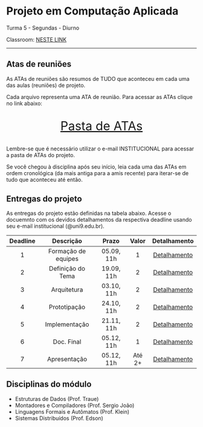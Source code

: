 # Projeto em Computação Aplicada

Turma 5 - Segundas - Diurno

Classroom: [NESTE LINK](https://classroom.google.com/c/NDg4ODEyMTQzMjA1?cjc=vhp5fwt)

---

## Atas de reuniões

As ATAs de reuniões são resumos de TUDO que aconteceu em cada uma das aulas (reuniões) de projeto.

Cada arquivo representa uma ATA de reunião. Para acessar as ATAs clique no link abaixo:

<p style="font-size:2.3em;text-align:center">
    <a href="https://drive.google.com/drive/folders/1WP-K-pgBAfulYJ82cHsZGpfMzQ_1Ylp0?usp=sharing" target="_blank">Pasta de ATAs</a>
</p>

Lembre-se que é necessário utilizar o e-mail INSTITUCIONAL para acessar a pasta de ATAs do projeto. 

Se você chegou à disciplina após seu início, leia cada uma das ATAs em ordem cronológica (da mais antiga para a amis recente) para iterar-se de tudo que aconteceu até então.

## Entregas do projeto

As entregas do projeto estão definidas na tabela abaixo. Acesse o docuemnto com os devidos detalhamentos da respectiva deadline usando seu e-mail institucional (@uni9.edu.br).

| Deadline |      Descrição      | Prazo      | Valor | Detalhamento                                                                                                    |
|:--------:|:-------------------:|:----------:|:-----:|:---------------------------------------------------------------------------------------------------------------:|
|    1     | Formação de equipes | 05.09, 11h |   1   |[Detalhamento](https://docs.google.com/document/d/1MTmZUc8gn-ejQVgorNK-Q6mYvckAr97u4u7VqAQ_m8o/edit?usp=sharing) |
|    2     | Definição do Tema   | 19.09, 11h |   2   |[Detalhamento](https://docs.google.com/document/d/1QQhnsOZsoypuBplGWQbSb9W6QrP98o7Cb3FjycH1k8s/edit?usp=sharing) |
|    3     | Arquitetura         | 03.10, 11h |   2   |[Detalhamento](https://docs.google.com/document/d/1G2cmvIVfmwCdX0U1OocymG9BNE__ylVN9mk-CLRhYIc/edit?usp=sharing) |
|    4     | Prototipação        | 24.10, 11h |   2   |[Detalhamento](https://docs.google.com/document/d/1wCs6YJUngJcjhi8CE3Lf26amqMVsi_e8oU0GF5Wz8kU/edit?usp=sharing) |
|    5     | Implementação       | 21.11, 11h |   2   |[Detalhamento](https://docs.google.com/document/d/1wUGZt2pOjWGOdeQNE5uiAXcXLQBYQoQLtCHxIrywnb4/edit?usp=sharing) |
|    6     | Doc. Final          | 05.12, 11h |   1   |[Detalhamento](https://docs.google.com/document/d/1W7tTdVA9Q8KloNHUGj40q24ciQnKsB8X5YR9rVii9NY/edit?usp=sharing) |
|    7     | Apresentação        | 05.12, 11h | Até 2+|[Detalhamento](https://docs.google.com/document/d/1W7tTdVA9Q8KloNHUGj40q24ciQnKsB8X5YR9rVii9NY/edit?usp=sharing) |

## Disciplinas do módulo

- Estruturas de Dados (Prof. Traue)
- Montadores e Compiladores (Prof. Sergio João)
- Linguagens Formais e Autômatos (Prof. Klein)
- Sistemas Distribuídos (Prof. Edson)
